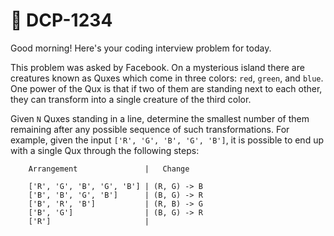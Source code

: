 # **📌 DCP-1234**
 
Good morning! Here's your coding interview problem for today.

This problem was asked by Facebook.
On a mysterious island there are creatures known as Quxes which come in 
three colors: `red`, `green`, and `blue`. One power of the Qux is that if two
of them are standing next to each other, they can transform into a single
creature of the third color.

Given `N` Quxes standing in a line, determine the smallest number of them
remaining after any possible sequence of such transformations.
For example, given the input `['R', 'G', 'B', 'G', 'B']`,
it is possible to end up with a single Qux through the following steps:

        Arrangement               |   Change

        ['R', 'G', 'B', 'G', 'B'] | (R, G) -> B
        ['B', 'B', 'G', 'B']      | (B, G) -> R
        ['B', 'R', 'B']           | (R, B) -> G
        ['B', 'G']                | (B, G) -> R
        ['R']                     |


